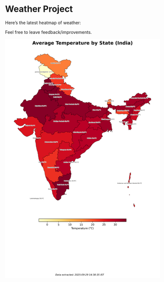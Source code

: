 # Weather Project

Here’s the latest heatmap of weather:

Feel free to leave feedback/improvements.

![India Heatmap](docs/assets/india_heatmap.png?v=DA4AB5)
